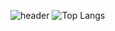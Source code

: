 ![header](https://capsule-render.vercel.app/api?type=waving&color=timeGradient&height=240&section=header&text=HELLO,%20I'M%20RARA👋&fontSize=48&animation=fadeIn&fontAlignY=44)
![Top Langs](https://github-readme-stats.vercel.app/api/top-langs/?username=a52447879@gmail.com&layout=compact&theme=tokyonight)
